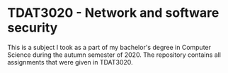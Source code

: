 # TDAT3020 - Network and software security 

This is a subject I took as a part of my bachelor's degree in Computer Science during the autumn semester of 2020. The repository contains all assignments that were given in TDAT3020.
